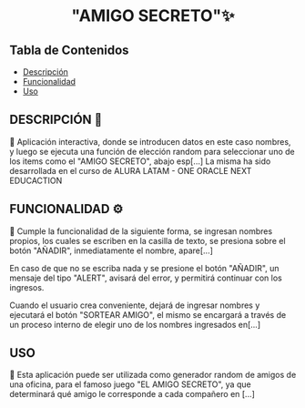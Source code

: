 <h1 align="center">"AMIGO SECRETO"✨</h1>

## Tabla de Contenidos

- [Descripción](#descripción-)
- [Funcionalidad](#funcionalidad-)
- [Uso](#uso)



## DESCRIPCIÓN 📝

📌 Aplicación interactiva, donde se introducen datos en este caso nombres, y luego se ejecuta una función de elección random para seleccionar uno de los items como el "AMIGO SECRETO", abajo esp[...]
    La misma ha sido desarrollada en el curso de ALURA LATAM - ONE ORACLE NEXT EDUCACTION

 
## FUNCIONALIDAD ⚙️

📌 Cumple la funcionalidad de la siguiente forma, se ingresan nombres propios, los cuales se escriben en la casilla de texto, se presiona sobre el botón "AÑADIR", inmediatamente el nombre, apare[...]

En caso de que no se escriba nada y se presione el botón "AÑADIR", un mensaje del tipo "ALERT", avisará del error, y permitirá continuar con los ingresos.

Cuando el usuario crea conveniente, dejará de ingresar nombres y ejecutará el botón "SORTEAR AMIGO", el mismo se encargará a través de un proceso interno de elegir uno de los nombres ingresados en[...]


## USO

📌 Esta aplicación puede ser utilizada como generador random de amigos de una oficina, para el famoso juego "EL AMIGO SECRETO", ya que determinará qué amigo le corresponde a cada compañero en [...]

